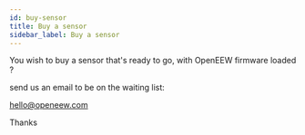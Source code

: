 ```yaml
---
id: buy-sensor
title: Buy a sensor
sidebar_label: Buy a sensor
---
```


You wish to buy a sensor that's ready to go, with OpenEEW firmware loaded ?

send us an email to be on the waiting list:

hello@openeew.com

Thanks